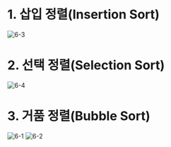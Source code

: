 # 1. 삽입 정렬(Insertion Sort)
![6-3](https://user-images.githubusercontent.com/48504392/128068486-0f1b8d23-79d2-4291-9567-fce2ed798269.png)

# 2. 선택 정렬(Selection Sort)
![6-4](https://user-images.githubusercontent.com/48504392/128068489-d9c6835a-62a2-46a9-919f-b5e53417e026.png)

# 3. 거품 정렬(Bubble Sort)
![6-1](https://user-images.githubusercontent.com/48504392/128068477-f3f458aa-2e6c-4a4c-a389-2af02976affe.png)
![6-2](https://user-images.githubusercontent.com/48504392/128068484-0e522dc6-4f86-4736-9d17-8d67467b08a0.png)
